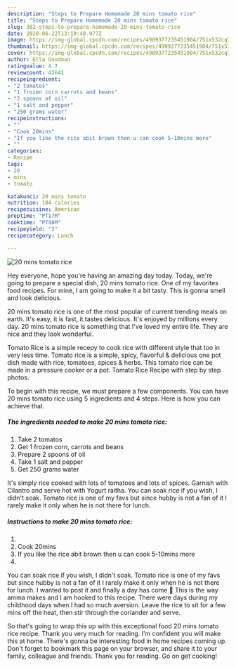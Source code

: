 ```yaml
---
description: "Steps to Prepare Homemade 20 mins tomato rice"
title: "Steps to Prepare Homemade 20 mins tomato rice"
slug: 382-steps-to-prepare-homemade-20-mins-tomato-rice
date: 2020-06-22T13:19:40.977Z
image: https://img-global.cpcdn.com/recipes/4909377235451904/751x532cq70/20-mins-tomato-rice-recipe-main-photo.jpg
thumbnail: https://img-global.cpcdn.com/recipes/4909377235451904/751x532cq70/20-mins-tomato-rice-recipe-main-photo.jpg
cover: https://img-global.cpcdn.com/recipes/4909377235451904/751x532cq70/20-mins-tomato-rice-recipe-main-photo.jpg
author: Ella Goodman
ratingvalue: 4.7
reviewcount: 42641
recipeingredient:
- "2 tomatos"
- "1 frozen corn carrots and beans"
- "2 spoons of oil"
- "1 salt and pepper"
- "250 grams water"
recipeinstructions:
- ""
- "Cook 20mins"
- "If you like the rice abit brown then u can cook 5-10mins more"
- ""
categories:
- Recipe
tags:
- 20
- mins
- tomato

katakunci: 20 mins tomato 
nutrition: 184 calories
recipecuisine: American
preptime: "PT17M"
cooktime: "PT48M"
recipeyield: "3"
recipecategory: Lunch

---
```



![20 mins tomato rice](https://img-global.cpcdn.com/recipes/4909377235451904/751x532cq70/20-mins-tomato-rice-recipe-main-photo.jpg)

Hey everyone, hope you're having an amazing day today. Today, we're going to prepare a special dish, 20 mins tomato rice. One of my favorites food recipes. For mine, I am going to make it a bit tasty. This is gonna smell and look delicious.

20 mins tomato rice is one of the most popular of current trending meals on earth. It's easy, it is fast, it tastes delicious. It's enjoyed by millions every day. 20 mins tomato rice is something that I've loved my entire life. They are nice and they look wonderful.

Tomato Rice is a simple recepy to cook rice with different style that too in very less time. Tomato rice is a simple, spicy, flavorful &amp; delicious one pot dish made with rice, tomatoes, spices &amp; herbs. This tomato rice can be made in a pressure cooker or a pot. Tomato Rice Recipe with step by step photos.


To begin with this recipe, we must prepare a few components. You can have 20 mins tomato rice using 5 ingredients and 4 steps. Here is how you can achieve that.

<!--inarticleads1-->

##### The ingredients needed to make 20 mins tomato rice:

1. Take 2 tomatos
1. Get 1 frozen corn, carrots and beans
1. Prepare 2 spoons of oil
1. Take 1 salt and pepper
1. Get 250 grams water


It&#39;s simply rice cooked with lots of tomatoes and lots of spices. Garnish with Cilantro and serve hot with Yogurt raitha. You can soak rice if you wish, I didn&#39;t soak. Tomato rice is one of my favs but since hubby is not a fan of it I rarely make it only when he is not there for lunch. 

<!--inarticleads2-->

##### Instructions to make 20 mins tomato rice:

1. 
1. Cook 20mins
1. If you like the rice abit brown then u can cook 5-10mins more
1. 


You can soak rice if you wish, I didn&#39;t soak. Tomato rice is one of my favs but since hubby is not a fan of it I rarely make it only when he is not there for lunch. I wanted to post it and finally a day has come 🙂 This is the way amma makes and I am hooked to this recipe. There were days during my childhood days when I had so much aversion. Leave the rice to sit for a few mins off the heat, then stir through the coriander and serve. 

So that's going to wrap this up with this exceptional food 20 mins tomato rice recipe. Thank you very much for reading. I'm confident you will make this at home. There's gonna be interesting food in home recipes coming up. Don't forget to bookmark this page on your browser, and share it to your family, colleague and friends. Thank you for reading. Go on get cooking!
